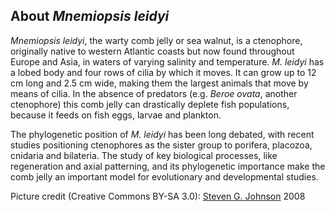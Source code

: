 About *Mnemiopsis leidyi*
-------------------------

*Mnemiopsis leidyi*, the warty comb jelly or sea walnut, is a
ctenophore, originally native to western Atlantic coasts but now found
throughout Europe and Asia, in waters of varying salinity and
temperature. *M. leidyi* has a lobed body and four rows of cilia by
which it moves. It can grow up to 12 cm long and 2.5 cm wide, making
them the largest animals that move by means of cilia. In the absence of
predators (e.g. *Beroe ovata*, another ctenophore) this comb jelly can
drastically deplete fish populations, because it feeds on fish eggs,
larvae and plankton.

The phylogenetic position of *M. leidyi* has been long debated, with
recent studies positioning ctenophores as the sister group to porifera,
placozoa, cnidaria and bilateria. The study of key biological processes,
like regeneration and axial patterning, and its phylogenetic importance
make the comb jelly an important model for evolutionary and
developmental studies.

Picture credit (Creative Commons BY-SA 3.0): [Steven G.
Johnson](http://commons.wikimedia.org/wiki/File:Sea_walnut,_Boston_Aquarium.jpg)
2008
